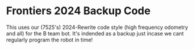 # Frontiers 2024 Backup Code

This uses our (7525's) 2024-Rewrite code style (high frequency odometry and all) for the B team bot. It's indended as a backup just incase we cant regularly program the robot in time!
